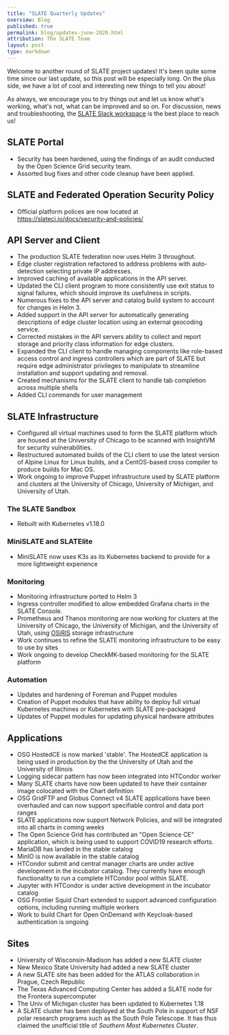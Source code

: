 ```yaml
---
title: "SLATE Quarterly Updates"
overview: Blog
published: true
permalink: blog/updates-june-2020.html
attribution: The SLATE Team
layout: post
type: markdown
---
```


Welcome to another round of SLATE project updates! It's been quite some time since our last update, so this post will be especially long. On the plus side, we have a lot of cool and interesting new things to tell you about! <!--end_excerpt-->

As always, we encourage you to try things out and let us know what's working, what's not, what can be improved and so on. For discussion, news and troubleshooting, the [SLATE Slack workspace](https://slack.slateci.io/) is the best place to reach us! 

## SLATE Portal
- Security has been hardened, using the findings of an audit conducted by the Open Science Grid security team. 
- Assorted bug fixes and other code cleanup have been applied. 

## SLATE and Federated Operation Security Policy
- Official platform polices are now located at https://slateci.io/docs/security-and-policies/

## API Server and Client
- The production SLATE federation now uses Helm 3 throughout. 
- Edge cluster registration refactored to address problems with auto-detection selecting private IP addresses. 
- Improved caching of available applications in the API server. 
- Updated the CLI client program to more consistently use exit status to signal failures, which should improve its usefulness in scripts. 
- Numerous fixes to the API server and catalog build system to account for changes in Helm 3. 
- Added support in the API server for automatically generating descriptions of edge cluster location using an external geocoding service. 
- Corrected mistakes in the API servers ability to collect and report storage and priority class information for edge clusters. 
- Expanded the CLI client to handle managing components like role-based access control and ingress controllers which are part of SLATE but require edge administrator privileges to manipulate to streamline installation and support updating and removal. 
- Created mechanisms for the SLATE client to handle tab completion across multiple shells
- Added CLI commands for user management

## SLATE Infrastructure
- Configured all virtual machines used to form the SLATE platform which are housed at the University of Chicago to be scanned with InsightVM for security vulnerabilities.
- Restructured automated builds of the CLI client to use the latest version of Alpine Linux for Linux builds, and a CentOS-based cross compiler to produce builds for Mac OS. 
- Work ongoing to improve Puppet infrastructure used by SLATE platform and clusters at the University of Chicago, University of Michigan, and University of Utah.

### The SLATE Sandbox
- Rebuilt with Kubernetes v1.18.0

### MiniSLATE and SLATElite
- MiniSLATE now uses K3s as its Kubernetes backend to provide for a more lightweight experience
 
### Monitoring
- Monitoring infrastructure ported to Helm 3
- Ingress controller modified to allow embedded Grafana charts in the SLATE Console. 
- Prometheus and Thanos monitoring are now working for clusters at the University of Chicago, the University of Michigan, and the University of Utah, using [OSiRIS](https://www.osris.org/) storage infrastructure
- Work continues to refine the SLATE monitoring infrastructure to be easy to use by sites
- Work ongoing to develop CheckMK-based monitoring for the SLATE platform

### Automation
- Updates and hardening of Foreman and Puppet modules
- Creation of Puppet modules that have ability to deploy full virtual Kubernetes machines or Kubernetes with SLATE pre-packaged
- Updates of Puppet modules for updating physical hardware attributes

## Applications
- OSG HostedCE is now marked 'stable'. The HostedCE application is being used in production by the the University of Utah and the University of Illinois
- Logging sidecar pattern has now been integrated into HTCondor worker
- Many SLATE charts have now been updated to have their container image colocated with the Chart definition
- OSG GridFTP and Globus Connect v4 SLATE applications have been overhauled and can now support specifiable control and data port ranges
- SLATE applications now support Network Policies, and will be integrated into all charts in coming weeks
- The Open Science Grid has contributed an "Open Science CE" application, which is being used to support COVID19 research efforts. 
- MariaDB has landed in the stable catalog
- MinIO is now available in the stable catalog
- HTCondor submit and central manager charts are under active development in the incubator catalog. They currently have enough functionality to run a complete HTCondor pool within SLATE. 
- Jupyter with HTCondor is under active development in the incubator catalog
- OSG Frontier Squid Chart extended to support advanced configuration options, including running multiple workers
- Work to build Chart for Open OnDemand with Keycloak-based authentication is ongoing


## Sites
- University of Wisconsin-Madison has added a new SLATE cluster
- New Mexico State University had added a new SLATE cluster
- A new SLATE site has been added for the ATLAS collaboration in Prague, Czech Republic
- The Texas Advanced Computing Center has added a SLATE node for the Frontera supercomputer
- The Univ of Michigan cluster has been updated to Kubernetes 1.18
- A SLATE cluster has been deployed at the South Pole in support of NSF polar research programs such as the South Pole Telescope.  It has thus claimed the unofficial title of _Southern Most Kubernetes Cluster_.
